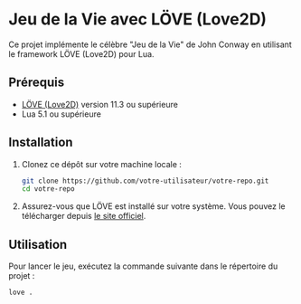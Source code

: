 # Jeu de la Vie avec LÖVE (Love2D)

Ce projet implémente le célèbre "Jeu de la Vie" de John Conway en utilisant le framework LÖVE (Love2D) pour Lua.

## Prérequis

- [LÖVE (Love2D)](https://love2d.org/) version 11.3 ou supérieure
- Lua 5.1 ou supérieure

## Installation

1. Clonez ce dépôt sur votre machine locale :

    ```sh
    git clone https://github.com/votre-utilisateur/votre-repo.git
    cd votre-repo
    ```

2. Assurez-vous que LÖVE est installé sur votre système. Vous pouvez le télécharger depuis [le site officiel](https://love2d.org/).

## Utilisation

Pour lancer le jeu, exécutez la commande suivante dans le répertoire du projet :

```sh
love .